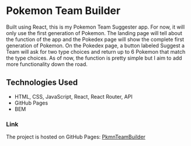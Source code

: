 # Pokemon Team Builder

Built using React, this is my Pokemon Team Suggester app. For now, it will only use the first generation of Pokemon.
The landing page will tell about the function of the app and the Pokedex page will show the complete first generation of Pokemon.
On the Pokedex page, a button labeled Suggest a Team will ask for two type choices and return up to 6 Pokemon that match the type choices.
As of now, the function is pretty simple but I aim to add more functionality down the road.

## Technologies Used

- HTML, CSS, JavaScript, React, React Router, API
- GitHub Pages
- BEM

### Link

The project is hosted on GitHub Pages: [PkmnTeamBuilder](https://jsiohn.github.io/pkmnTeamBuilder-frontend/#/)
